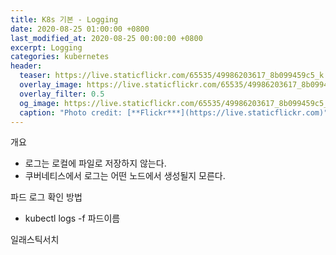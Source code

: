 ```yaml
---
title: K8s 기본 - Logging
date: 2020-08-25 01:00:00 +0800
last_modified_at: 2020-08-25 00:00:00 +0800
excerpt: Logging
categories: kubernetes
header:
  teaser: https://live.staticflickr.com/65535/49986203617_8b099459c5_k.jpg
  overlay_image: https://live.staticflickr.com/65535/49986203617_8b099459c5_k.jpg
  overlay_filter: 0.5
  og_image: https://live.staticflickr.com/65535/49986203617_8b099459c5_k.jpg
  caption: "Photo credit: [**Flickr***](https://live.staticflickr.com)"
---
```


개요

- 로그는 로컬에 파일로 저장하지 않는다.
- 쿠버네티스에서 로그는 어떤 노드에서 생성될지 모른다.

파드 로그 확인 방법 

- kubectl logs -f 파드이름


일래스틱서치



